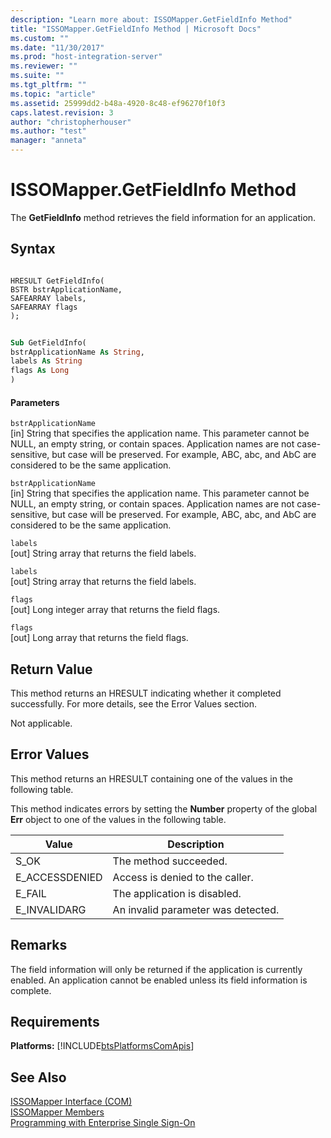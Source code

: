 ```yaml
---
description: "Learn more about: ISSOMapper.GetFieldInfo Method"
title: "ISSOMapper.GetFieldInfo Method | Microsoft Docs"
ms.custom: ""
ms.date: "11/30/2017"
ms.prod: "host-integration-server"
ms.reviewer: ""
ms.suite: ""
ms.tgt_pltfrm: ""
ms.topic: "article"
ms.assetid: 25999dd2-b48a-4920-8c48-ef96270f10f3
caps.latest.revision: 3
author: "christopherhouser"
ms.author: "test"
manager: "anneta"
---
```

# ISSOMapper.GetFieldInfo Method
The **GetFieldInfo** method retrieves the field information for an application.  
  
## Syntax  
  
```cpp#  
  
HRESULT GetFieldInfo(  
BSTR bstrApplicationName,  
SAFEARRAY labels,  
SAFEARRAY flags  
);  
```  
  
```vb  
  
Sub GetFieldInfo(  
bstrApplicationName As String,  
labels As String  
flags As Long  
)  
```  
  
#### Parameters  
 `bstrApplicationName`  
 [in]  String that specifies the application name. This parameter cannot be NULL, an empty string, or contain spaces. Application names are not case-sensitive, but case will be preserved. For example, ABC, abc, and AbC are considered to be the same application.  
  
 `bstrApplicationName`  
 [in]  String that specifies the application name. This parameter cannot be NULL, an empty string, or contain spaces. Application names are not case-sensitive, but case will be preserved. For example, ABC, abc, and AbC are considered to be the same application.  
  
 `labels`  
 [out]  String array that returns the field labels.  
  
 `labels`  
 [out]  String array that returns the field labels.  
  
 `flags`  
 [out]  Long integer array that returns the field flags.  
  
 `flags`  
 [out]  Long array that returns the field flags.  
  
## Return Value  
 This method returns an HRESULT indicating whether it completed successfully. For more details, see the Error Values section.  
  
 Not applicable.  
  
## Error Values  
 This method returns an HRESULT containing one of the values in the following table.  
  
 This method indicates errors by setting the **Number** property of the global **Err** object to one of the values in the following table.  
  
|Value|Description|  
|-----------|-----------------|  
|S_OK|The method succeeded.|  
|E_ACCESSDENIED|Access is denied to the caller.|  
|E_FAIL|The application is disabled.|  
|E_INVALIDARG|An invalid parameter was detected.|  
  
## Remarks  
 The field information will only be returned if the application is currently enabled. An application cannot be enabled unless its field information is complete.  
  
## Requirements  
 **Platforms:**  [!INCLUDE[btsPlatformsComApis](../includes/btsplatformscomapis-md.md)]  
  
## See Also  
 [ISSOMapper Interface (COM)](../esso/issomapper-interface-com.md)   
 [ISSOMapper Members](../esso/issomapper-members.md)   
 [Programming with Enterprise Single Sign-On](../esso/programming-with-enterprise-single-sign-on.md)
